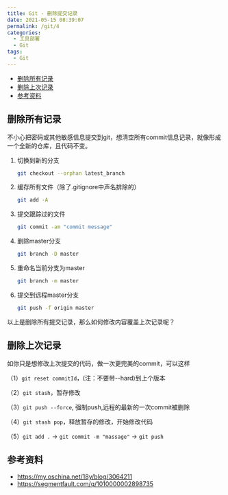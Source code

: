 ```yaml
---
title: Git - 删除提交记录
date: 2021-05-15 08:39:07
permalink: /git/4
categories: 
  - 工具部署
  - Git
tags: 
  - Git
---
```


<!-- START doctoc generated TOC please keep comment here to allow auto update -->
<!-- DON'T EDIT THIS SECTION, INSTEAD RE-RUN doctoc TO UPDATE -->


- [删除所有记录](#%E5%88%A0%E9%99%A4%E6%89%80%E6%9C%89%E8%AE%B0%E5%BD%95)
- [删除上次记录](#%E5%88%A0%E9%99%A4%E4%B8%8A%E6%AC%A1%E8%AE%B0%E5%BD%95)
- [参考资料](#%E5%8F%82%E8%80%83%E8%B5%84%E6%96%99)

<!-- END doctoc generated TOC please keep comment here to allow auto update -->

## 删除所有记录

不小心把密码或其他敏感信息提交到git，想清空所有commit信息记录，就像形成一个全新的仓库，且代码不变。



1. 切换到新的分支

   ```sh
   git checkout --orphan latest_branch
   ```

   

2. 缓存所有文件（除了.gitignore中声名排除的）

   ```sh
   git add -A
   ```

   

3. 提交跟踪过的文件

   ```sh
   git commit -am "commit message"
   ```

   

4. 删除master分支

   ```sh
   git branch -D master
   ```

   

5. 重命名当前分支为master

   ```sh
   git branch -m master
   ```

   

6. 提交到远程master分支

   ```sh
   git push -f origin master
   ```

   

以上是删除所有提交记录，那么如何修改内容覆盖上次记录呢？

## 删除上次记录

如你只是想修改上次提交的代码，做一次更完美的commit，可以这样

（1）`git reset commitId`，(注：不要带--hard)到上个版本

（2）`git stash`，暂存修改

（3）`git push --force`, 强制push,远程的最新的一次commit被删除

（4）`git stash pop`，释放暂存的修改，开始修改代码

（5）`git add .` -> `git commit -m "massage"` -> `git push`






## 参考资料

- https://my.oschina.net/18y/blog/3064211
- https://segmentfault.com/q/1010000002898735

